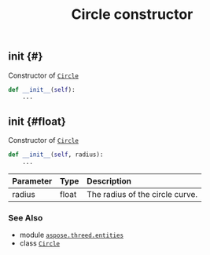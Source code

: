 ﻿---
title: Circle constructor
second_title: Aspose.3D for Python via .NET API References
description: 
type: docs
weight: 10
url: /python-net/aspose.threed.entities/circle/__init__/
is_root: false
---

## __init__ {#}

Constructor of [`Circle`](/3d/python-net/aspose.threed.entities/circle)



```python
def __init__(self):
    ...
```




## __init__ {#float}

Constructor of [`Circle`](/3d/python-net/aspose.threed.entities/circle)



```python
def __init__(self, radius):
    ...
```


| Parameter | Type | Description |
| :- | :- | :- |
| radius | float | The radius of the circle curve. |



### See Also
* module [`aspose.threed.entities`](../../)
* class [`Circle`](/3d/python-net/aspose.threed.entities/circle)
